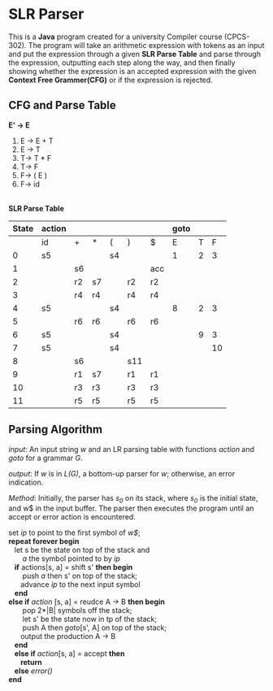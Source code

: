# SLR Parser

This is a **Java** program created for a university Compiler course (CPCS-302). The program will take an arithmetic expression with tokens as an input and put the expression through a given **SLR Parse Table** and parse through the expression, outputting each step along the way, and then finally showing whether the expression is an accepted expression with the given **Context Free Grammer(CFG)** or if the expression is rejected.

## CFG and Parse Table

**E' &rarr; E**
1. E &rarr;  E + T
2. E &rarr;   T
3. T&rarr; T * F
4. T&rarr; F
5. F&rarr; ( E )
6. F&rarr; id
<br><br>

**SLR Parse Table**

|State|action| | | |  |         | goto |  |  |
|-----|--|--|--|--|---|---|----|---|---|
|     |id| +| \*| (|) | $ |E|T|F|
|0    |s5|  |  |s4|   |   |1|2|3|   
|1    |  |s6|  |  |   |acc| | | |
|2    |  |r2|s7|  |r2 |r2 | | | |  
|3    |  |r4|r4|  |r4 |r4 | | | |
|4    |s5|  |  |s4|   |   |8|2|3|
|5    |  |r6|r6|  |r6 |r6 | | | |
|6    |s5|  |  |s4|   |   | |9|3|
|7    |s5|  |  |s4|   |   | | |10|
|8    |  |s6|  |  |s11|   | | |  |
|9    |  |r1|s7|  |r1 |r1 | | | |
|10   |  |r3|r3|  |r3 |r3 | | | |
|11   |  |r5|r5|  |r5 |r5 | | | |


## Parsing Algorithm

_input_: An input string _w_ and an LR parsing table with functions _action_ and _goto_ for a grammar _G_.

_output_: If _w_ is in _L(G)_, a bottom-up parser for _w_; otherwise, an error indication.

_Method_: Initially, the parser has _s<sub>0</sub>_ on its stack, where _s<sub>0</sub>_  is the initial state, and w$ in the input buffer. The parser then executes the program until an accept or error action is encountered.

set _ip_ to point to the first symbol of _w$_;<br>
**repeat forever begin**<br>
&nbsp;&nbsp;&nbsp;let s be the state on top of the stack and<br>
&nbsp;&nbsp;&nbsp;&nbsp;&nbsp;&nbsp; *a* the symbol pointed to by *ip*<br>
&nbsp;&nbsp;&nbsp;**if** actions[s, a] = shift s' **then begin**<br>
&nbsp;&nbsp;&nbsp;&nbsp;&nbsp;&nbsp; push *a* then s' on top of the stack;<br>
&nbsp;&nbsp;&nbsp;&nbsp;&nbsp;&nbsp;advance *ip* to the next input symbol<br>
&nbsp;&nbsp;&nbsp;**end**<br>
**else if** *action* [s, a] = reudce A &rarr; B **then begin**<br>
&nbsp;&nbsp;&nbsp;&nbsp;&nbsp;&nbsp; pop 2*|B| symbols off the stack;<br>
&nbsp;&nbsp;&nbsp;&nbsp;&nbsp;&nbsp; let s' be the state now in tp of the stack;<br>
&nbsp;&nbsp;&nbsp;&nbsp;&nbsp;&nbsp; push A then *goto*[s', A] on top of the stack;<br>
&nbsp;&nbsp;&nbsp;&nbsp;&nbsp;&nbsp;output the production A &rarr; B<br>
&nbsp;&nbsp;&nbsp;**end**<br>
&nbsp;&nbsp;&nbsp;**else if** *action*[s, a] = accept **then**<br>
&nbsp;&nbsp;&nbsp;&nbsp;&nbsp;&nbsp;**return**<br>
&nbsp;&nbsp;&nbsp;**else** *error()*<br>
**end**<br>
